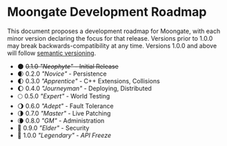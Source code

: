 Moongate Development Roadmap
=======

This document proposes a development roadmap for Moongate, with each minor version declaring the focus for that release. Versions prior to 1.0.0 may break backwards-compatibility at any time. Versions 1.0.0 and above will follow [semantic versioning](http://semver.org/).

* 🌑 ~~0.1.0 _"Neophyte"_  - Initial Release~~
* 🌒 0.2.0 _"Novice"_ - Persistence
* 🌓 0.3.0 _"Apprentice"_ - C++ Extensions, Collisions
* 🌔 0.4.0 _"Journeyman"_ - Deploying, Distributed
* 🌕 0.5.0 _"Expert"_ - World Testing
* 🌖 0.6.0 _"Adept"_ - Fault Tolerance
* 🌗 0.7.0 _"Master"_ - Live Patching
* 🌘 0.8.0 _"GM"_ - Administration
* 🌌 0.9.0 _"Elder"_ - Security
* 🌠 1.0.0 _"Legendary"_ - *API Freeze*